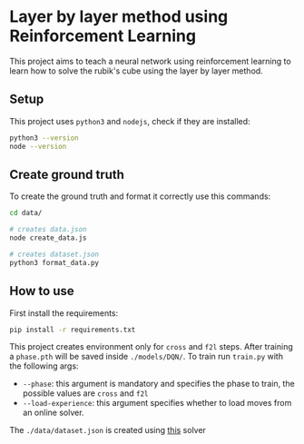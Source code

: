# Layer by layer method using Reinforcement Learning
This project aims to teach a neural network using reinforcement learning to learn how to solve the rubik's cube using the layer by layer method.

## Setup
This project uses `python3` and `nodejs`, check if they are installed:
```bash
python3 --version
node --version
```

## Create ground truth
To create the ground truth and format it correctly use this commands:
```bash
cd data/

# creates data.json
node create_data.js

# creates dataset.json
python3 format_data.py
```

## How to use
First install the requirements:
```bash
pip install -r requirements.txt
```

This project creates environment only for `cross` and `f2l` steps. After training a `phase.pth` will be saved inside `./models/DQN/`. To train run `train.py` with the following args:
- `--phase`: this argument is mandatory and specifies the phase to train, the possible values are `cross` and `f2l`
- `--load-experience`: this argument specifies whether to load moves from an online solver.

The `./data/dataset.json` is created using [this](https://solverubikscube.com/) solver
